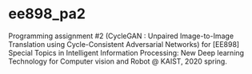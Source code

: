 # ee898_pa2
Programming assignment #2 (CycleGAN : Unpaired Image-to-Image Translation using Cycle-Consistent Adversarial Networks) for [EE898] Special Topics in Intelligent Information Processing: New Deep learning Technology for Computer vision and Robot @ KAIST, 2020 spring.
